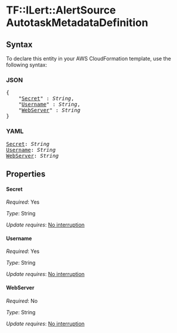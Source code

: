 # TF::ILert::AlertSource AutotaskMetadataDefinition

## Syntax

To declare this entity in your AWS CloudFormation template, use the following syntax:

### JSON

<pre>
{
    "<a href="#secret" title="Secret">Secret</a>" : <i>String</i>,
    "<a href="#username" title="Username">Username</a>" : <i>String</i>,
    "<a href="#webserver" title="WebServer">WebServer</a>" : <i>String</i>
}
</pre>

### YAML

<pre>
<a href="#secret" title="Secret">Secret</a>: <i>String</i>
<a href="#username" title="Username">Username</a>: <i>String</i>
<a href="#webserver" title="WebServer">WebServer</a>: <i>String</i>
</pre>

## Properties

#### Secret

_Required_: Yes

_Type_: String

_Update requires_: [No interruption](https://docs.aws.amazon.com/AWSCloudFormation/latest/UserGuide/using-cfn-updating-stacks-update-behaviors.html#update-no-interrupt)

#### Username

_Required_: Yes

_Type_: String

_Update requires_: [No interruption](https://docs.aws.amazon.com/AWSCloudFormation/latest/UserGuide/using-cfn-updating-stacks-update-behaviors.html#update-no-interrupt)

#### WebServer

_Required_: No

_Type_: String

_Update requires_: [No interruption](https://docs.aws.amazon.com/AWSCloudFormation/latest/UserGuide/using-cfn-updating-stacks-update-behaviors.html#update-no-interrupt)

